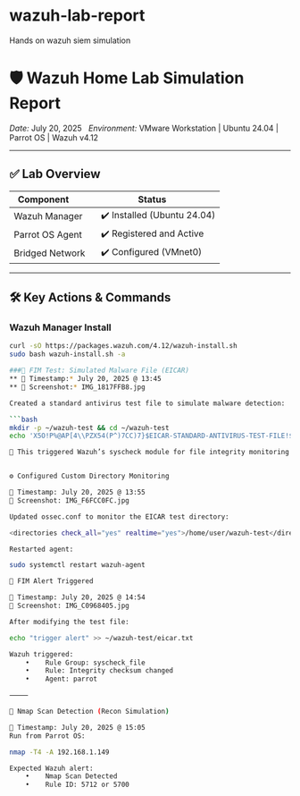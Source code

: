 # wazuh-lab-report
Hands on wazuh siem simulation
# 🛡️ Wazuh Home Lab Simulation Report

*Date:* July 20, 2025  
*Environment:* VMware Workstation | Ubuntu 24.04 | Parrot OS | Wazuh v4.12

---

## ✅ Lab Overview

| Component        | Status     |
|------------------|------------|
| Wazuh Manager    | ✔️ Installed (Ubuntu 24.04) |
| Parrot OS Agent | ✔️ Registered and Active |
| Bridged Network | ✔️ Configured (VMnet0) |

---

## 🛠️ Key Actions & Commands

### Wazuh Manager Install
```bash
curl -sO https://packages.wazuh.com/4.12/wazuh-install.sh
sudo bash wazuh-install.sh -a

###🧪 FIM Test: Simulated Malware File (EICAR)
** 📅 Timestamp:* July 20, 2025 @ 13:45  
** 📸 Screenshot:* IMG_1817FFB8.jpg

Created a standard antivirus test file to simulate malware detection:

```bash
mkdir -p ~/wazuh-test && cd ~/wazuh-test
echo 'X5O!P%@AP[4\\PZX54(P^)7CC)7}$EICAR-STANDARD-ANTIVIRUS-TEST-FILE!$H+H*' > eicar.txt

🧠 This triggered Wazuh’s syscheck module for file integrity monitoring (FIM).


⚙️ Configured Custom Directory Monitoring

📅 Timestamp: July 20, 2025 @ 13:55
📸 Screenshot: IMG_F6FCC0FC.jpg

Updated ossec.conf to monitor the EICAR test directory:

<directories check_all="yes" realtime="yes">/home/user/wazuh-test</directories>

Restarted agent:

sudo systemctl restart wazuh-agent

🚨 FIM Alert Triggered

📅 Timestamp: July 20, 2025 @ 14:54
📸 Screenshot: IMG_C0968405.jpg

After modifying the test file:

echo "trigger alert" >> ~/wazuh-test/eicar.txt

Wazuh triggered:
    •    Rule Group: syscheck_file
    •    Rule: Integrity checksum changed
    •    Agent: parrot

⸻

🧪 Nmap Scan Detection (Recon Simulation)

📅 Timestamp: July 20, 2025 @ 15:05
Run from Parrot OS:

nmap -T4 -A 192.168.1.149

Expected Wazuh alert:
    •    Nmap Scan Detected
    •    Rule ID: 5712 or 5700
